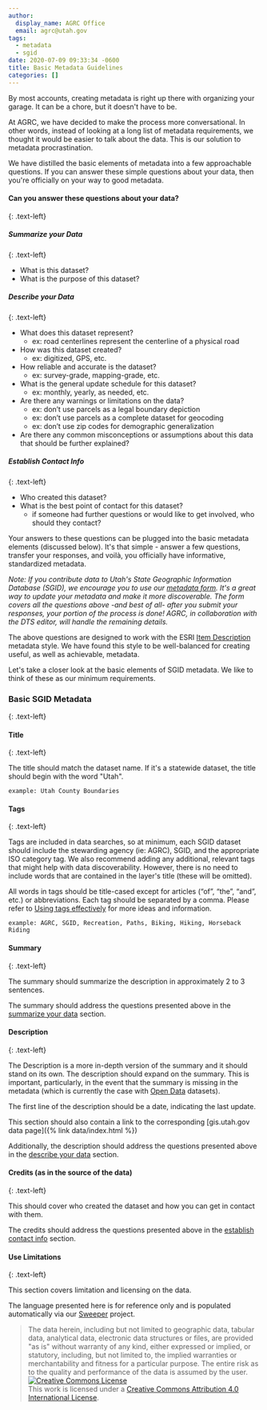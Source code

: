 ```yaml
---
author:
  display_name: AGRC Office
  email: agrc@utah.gov
tags:
  - metadata
  - sgid
date: 2020-07-09 09:33:34 -0600
title: Basic Metadata Guidelines
categories: []
---
```


By most accounts, creating metadata is right up there with organizing your garage. It can be a chore, but it doesn't have to be.

At AGRC, we have decided to make the process more conversational. In other words, instead of looking at a long list of metadata requirements, we thought it would be easier to talk about the data. This is our solution to metadata procrastination.

We have distilled the basic elements of metadata into a few approachable questions. If you can answer these simple questions about your data, then you're officially on your way to good metadata.

#### Can you answer these questions about your data?
{: .text-left}

##### Summarize your Data
{: .text-left}

- What is this dataset?
- What is the purpose of this dataset?

##### Describe your Data
{: .text-left}

- What does this dataset represent?
  - ex: road centerlines represent the centerline of a physical road
- How was this dataset created?
  - ex: digitized, GPS, etc.
- How reliable and accurate is the dataset?
  - ex: survey-grade, mapping-grade, etc.
- What is the general update schedule for this dataset?
  - ex: monthly, yearly, as needed, etc.
- Are there any warnings or limitations on the data?
  - ex: don’t use parcels as a legal boundary depiction
  - ex: don’t use parcels as a complete dataset for geocoding
  - ex: don’t use zip codes for demographic generalization
- Are there any common misconceptions or assumptions about this data that should be further explained?

##### Establish Contact Info
{: .text-left}

- Who created this dataset?
- What is the best point of contact for this dataset?
  - if someone had further questions or would like to get involved, who should they contact?

Your answers to these questions can be plugged into the basic metadata elements (discussed below). It's that simple - answer a few questions, transfer your responses, and voilà, you officially have informative, standardized metadata.

*Note: If you contribute data to Utah's State Geographic Information Database (SGID), we encourage you to use our [metadata form](https://docs.google.com/forms/d/1u7gwdmRN-83Kh5zizi-kHRObeoNyaakM3scPkLT3zKY/edit). It's a great way to update your metadata and make it more discoverable. The form covers all the questions above -and best of all- after you submit your responses, your portion of the process is done! AGRC, in collaboration with the DTS editor, will handle the remaining details.*

The above questions are designed to work with the ESRI [Item Description](https://desktop.arcgis.com/en/arcmap/latest/manage-data/metadata/metadata-standards-and-styles.htm#ESRI_SECTION1_29222DC149544E89A4147541A4ACAF86) metadata style. We have found this style to be well-balanced for creating useful, as well as achievable, metadata.  

Let's take a closer look at the basic elements of SGID metadata. We like to think of these as our minimum requirements.

### Basic SGID Metadata
{: .text-left}

#### Title
{: .text-left}

The title should match the dataset name. If it's a statewide dataset, the title should begin with the word "Utah".

`example: Utah County Boundaries`

#### Tags
{: .text-left}

Tags are included in data searches, so at minimum, each SGID dataset should include the stewarding agency (ie: AGRC), SGID, and the appropriate ISO category tag. We also recommend adding any additional, relevant tags that might help with data discoverability. However, there is no need to include words that are contained in the layer's title (these will be omitted).

All words in tags should be title-cased except for articles (“of”, “the”, “and”, etc.) or abbreviations. Each tag should be separated by a comma. Please refer to [Using tags effectively](https://www.esri.com/arcgis-blog/products/arcgis-online/data-management/using-tags-effectively/) for more ideas and information.

`example: AGRC, SGID, Recreation, Paths, Biking, Hiking, Horseback Riding`

#### Summary
{: .text-left}

The summary should summarize the description in approximately 2 to 3 sentences.  

The summary should address the questions presented above in the [summarize your data](#summarize-your-data) section.

#### Description
{: .text-left}

The Description is a more in-depth version of the summary and it should stand on its own. The description should expand on the summary. This is important, particularly, in the event that the summary is missing in the metadata (which is currently the case with [Open Data](https://opendata.gis.utah.gov/) datasets).

The first line of the description should be a date, indicating the last update.

This section should also contain a link to the corresponding [gis.utah.gov data page]({% link data/index.html %})

Additionally, the description should address the questions presented above in the [describe your data](#describe-your-data) section.

#### Credits (as in the source of the data)
{: .text-left}

This should cover who created the dataset and how you can get in contact with them.

The credits should address the questions presented above in the [establish contact info](#establish-contact-info) section.

#### Use Limitations
{: .text-left}

This section covers limitation and licensing on the data.

The language presented here is for reference only and is populated automatically via our [Sweeper](https://github.com/agrc/sweeper) project.

>The data herein, including but not limited to geographic data, tabular data, analytical data, electronic data structures or files, are provided "as is" without warranty of any kind, either expressed or implied, or statutory, including, but not limited to, the implied warranties or merchantability and fitness for a particular purpose. The entire risk as to the quality and performance of the data is assumed by the user.  
>[![Creative Commons License](https://i.creativecommons.org/l/by/4.0/88x31.png)](http://creativecommons.org/licenses/by/4.0/)  
This work is licensed under a [Creative Commons Attribution 4.0 International License](http://creativecommons.org/licenses/by/4.0/).
